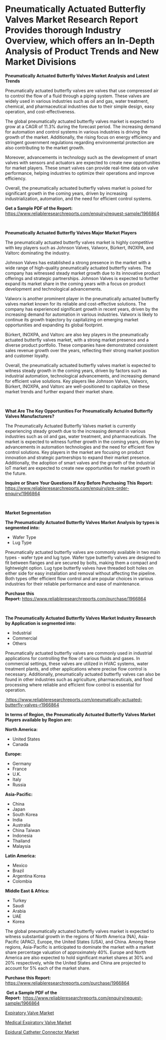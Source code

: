 <p><h1>Pneumatically Actuated Butterfly Valves Market Research Report Provides thorough Industry Overview, which offers an In-Depth Analysis of Product Trends and New Market Divisions</h1></p><p><strong>Pneumatically Actuated Butterfly Valves Market Analysis and Latest Trends</strong></p>
<p><p>Pneumatically actuated butterfly valves are valves that use compressed air to control the flow of a fluid through a piping system. These valves are widely used in various industries such as oil and gas, water treatment, chemical, and pharmaceutical industries due to their simple design, easy operation, and cost-effectiveness.</p><p>The global pneumatically actuated butterfly valves market is expected to grow at a CAGR of 11.3% during the forecast period. The increasing demand for automation and control systems in various industries is driving the growth of the market. Additionally, the rising focus on energy efficiency and stringent government regulations regarding environmental protection are also contributing to the market growth.</p><p>Moreover, advancements in technology such as the development of smart valves with sensors and actuators are expected to create new opportunities for market players. These smart valves can provide real-time data on valve performance, helping industries to optimize their operations and improve efficiency.</p><p>Overall, the pneumatically actuated butterfly valves market is poised for significant growth in the coming years, driven by increasing industrialization, automation, and the need for efficient control systems.</p></p>
<p><strong>Get a Sample PDF of the Report:&nbsp;</strong> <a href="https://www.reliableresearchreports.com/enquiry/request-sample/1966864">https://www.reliableresearchreports.com/enquiry/request-sample/1966864</a></p>
<p>&nbsp;</p>
<p><strong>Pneumatically Actuated Butterfly Valves Major Market Players</strong></p>
<p><p>The pneumatically actuated butterfly valves market is highly competitive with key players such as Johnson Valves, Valworx, Bürkert, INOXPA, and Valtorc dominating the industry.</p><p>Johnson Valves has established a strong presence in the market with a wide range of high-quality pneumatically actuated butterfly valves. The company has witnessed steady market growth due to its innovative product offerings and strategic partnerships. Johnson Valves is expected to further expand its market share in the coming years with a focus on product development and technological advancements.</p><p>Valworx is another prominent player in the pneumatically actuated butterfly valves market known for its reliable and cost-effective solutions. The company has experienced significant growth in recent years, driven by the increasing demand for automation in various industries. Valworx is likely to continue its growth trajectory by capitalizing on emerging market opportunities and expanding its global footprint.</p><p>Bürkert, INOXPA, and Valtorc are also key players in the pneumatically actuated butterfly valves market, with a strong market presence and a diverse product portfolio. These companies have demonstrated consistent sales revenue growth over the years, reflecting their strong market position and customer loyalty.</p><p>Overall, the pneumatically actuated butterfly valves market is expected to witness steady growth in the coming years, driven by factors such as industrial automation, technological advancements, and increasing demand for efficient valve solutions. Key players like Johnson Valves, Valworx, Bürkert, INOXPA, and Valtorc are well-positioned to capitalize on these market trends and further expand their market share.</p></p>
<p>&nbsp;</p>
<p><strong>What Are The Key Opportunities For Pneumatically Actuated Butterfly Valves Manufacturers?</strong></p>
<p><p>The Pneumatically Actuated Butterfly Valves market is currently experiencing steady growth due to the increasing demand in various industries such as oil and gas, water treatment, and pharmaceuticals. The market is expected to witness further growth in the coming years, driven by advancements in automation technologies and the need for efficient flow control solutions. Key players in the market are focusing on product innovation and strategic partnerships to expand their market presence. Additionally, the adoption of smart valves and the growth of the industrial IoT market are expected to create new opportunities for market growth in the future.</p></p>
<p><strong>Inquire or Share Your Questions If Any Before Purchasing This Report:</strong> <a href="https://www.reliableresearchreports.com/enquiry/pre-order-enquiry/1966864">https://www.reliableresearchreports.com/enquiry/pre-order-enquiry/1966864</a></p>
<p>&nbsp;</p>
<p><strong>Market Segmentation</strong></p>
<p><strong>The Pneumatically Actuated Butterfly Valves Market Analysis by types is segmented into:</strong></p>
<p><ul><li>Wafer Type</li><li>Lug Type</li></ul></p>
<p><p>Pneumatically actuated butterfly valves are commonly available in two main types - wafer type and lug type. Wafer type butterfly valves are designed to fit between flanges and are secured by bolts, making them a compact and lightweight option. Lug type butterfly valves have threaded bolt holes on either side for easy installation and removal without affecting the pipeline. Both types offer efficient flow control and are popular choices in various industries for their reliable performance and ease of maintenance.</p></p>
<p><strong>Purchase this Report:&nbsp;</strong><a href="https://www.reliableresearchreports.com/purchase/1966864">https://www.reliableresearchreports.com/purchase/1966864</a></p>
<p>&nbsp;</p>
<p><strong>The Pneumatically Actuated Butterfly Valves Market Industry Research by Application is segmented into:</strong></p>
<p><ul><li>Industrial</li><li>Commercial</li><li>Others</li></ul></p>
<p><p>Pneumatically actuated butterfly valves are commonly used in industrial applications for controlling the flow of various fluids and gases. In commercial settings, these valves are utilized in HVAC systems, water treatment plants, and other applications where precise flow control is necessary. Additionally, pneumatically actuated butterfly valves can also be found in other industries such as agriculture, pharmaceuticals, and food processing where reliable and efficient flow control is essential for operation.</p></p>
<p><a href="https://www.reliableresearchreports.com/pneumatically-actuated-butterfly-valves-r1966864">&nbsp;https://www.reliableresearchreports.com/pneumatically-actuated-butterfly-valves-r1966864</a></p>
<p><strong>In terms of Region, the Pneumatically Actuated Butterfly Valves Market Players available by Region are:</strong></p>
<p>
    <p> <strong> North America: </strong>
        <ul>
            <li>United States</li>
            <li>Canada</li>
        </ul>
        </p> 
    <p> <strong> Europe: </strong>
        <ul>
            <li>Germany</li>
            <li>France</li>
            <li>U.K.</li>
            <li>Italy</li>
            <li>Russia</li>
        </ul>
        </p> 
    <p> <strong> Asia-Pacific: </strong>
        <ul>
            <li>China</li>
            <li>Japan</li>
            <li>South Korea</li>
            <li>India</li>
            <li>Australia</li>
            <li>China Taiwan</li>
            <li>Indonesia</li>
            <li>Thailand</li>
            <li>Malaysia</li>
        </ul>
        </p> 
    <p> <strong> Latin America: </strong>
        <ul>
            <li>Mexico</li>
            <li>Brazil</li>
            <li>Argentina Korea</li>
            <li>Colombia</li>
        </ul>
        </p> 
    <p> <strong> Middle East & Africa: </strong>
        <ul>
            <li>Turkey</li>
            <li>Saudi</li>
            <li>Arabia</li>
            <li>UAE</li>
            <li>Korea</li>
        </ul>
    </p>
    </p>
<p><p>The global pneumatically actuated butterfly valves market is expected to witness substantial growth in the regions of North America (NA), Asia-Pacific (APAC), Europe, the United States (USA), and China. Among these regions, Asia-Pacific is anticipated to dominate the market with a market share percentage valuation of approximately 40%. Europe and North America are also expected to hold significant market shares at 30% and 20% respectively, while the United States and China are projected to account for 5% each of the market share.</p></p>
<p><strong>Purchase this Report: </strong><a href="https://www.reliableresearchreports.com/purchase/1966864">https://www.reliableresearchreports.com/purchase/1966864</a></p>
<p>&nbsp;<strong>Get a Sample PDF of the Report:&nbsp;&nbsp;</strong><a href="https://www.reliableresearchreports.com/enquiry/request-sample/1966864">https://www.reliableresearchreports.com/enquiry/request-sample/1966864</a></p>
<p><strong></strong></p>
<p><p><a href="https://gratis-rainforest-2ca.notion.site/Expiratory-Valve-Market-Research-Report-Its-History-and-Forecast-2024-to-2031-5ba6ef691e9c43aabc821c06b97d15f1">Expiratory Valve Market</a></p><p><a href="https://metal-farmhouse-e95.notion.site/Medical-Expiratory-Valve-Market-Analysis-Its-CAGR-Market-Segmentation-and-Global-Industry-Overview-8f972a62991e47018dcc51d52382d8c7">Medical Expiratory Valve Market</a></p><p><a href="https://crocus-run-b5a.notion.site/Epidural-Catheter-Connector-Market-Comprehensive-Assessment-by-Type-Application-and-Geography-f9109acd008c4392a9e3bd729ef61334">Epidural Catheter Connector Market</a></p></p>